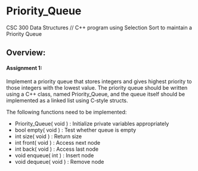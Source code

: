 # Priority_Queue
CSC 300 Data Structures // C++ program using Selection Sort to maintain a Priority Queue

## Overview:


#### Assignment 1: 
Implement a priority queue that stores integers and gives highest priority to those
integers with the lowest value. The priority queue should be written using a C++ class,
named Priority_Queue, and the queue itself should be implemented as a linked list using
C‐style structs.

The following functions need to be implemented:

* Priority_Queue( void ) : Initialize private variables appropriately
* bool empty( void ) : Test whether queue is empty
* int size( void ) : Return size
* int front( void ) : Access next node
* int back( void ) : Access last node
* void enqueue( int ) : Insert node
* void dequeue( void ) : Remove node
